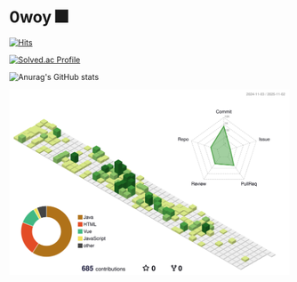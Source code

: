 # 0woy 🎆


[![Hits](https://hits.seeyoufarm.com/api/count/incr/badge.svg?url=https%3A%2F%2Fgithub.com%2F0woy&count_bg=%23003BFF&title_bg=%23FF0505&icon=&icon_color=%23E7E7E7&title=H%21&edge_flat=false)](https://hits.seeyoufarm.com)

[![Solved.ac Profile](http://mazassumnida.wtf/api/v2/generate_badge?boj=qkrdbsdk1030)](https://solved.ac/qkrdbsdk1030/)

![Anurag's GitHub stats](https://github-readme-stats.vercel.app/api?username=0woy&show_icons=true&theme=tokyonight)


![](./profile-3d-contrib/profile-green-animate.svg)
